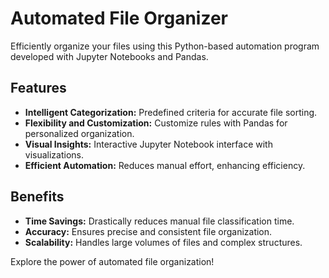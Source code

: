 # Automated File Organizer

Efficiently organize your files using this Python-based automation program developed with Jupyter Notebooks and Pandas.

## Features
- **Intelligent Categorization:** Predefined criteria for accurate file sorting.
- **Flexibility and Customization:** Customize rules with Pandas for personalized organization.
- **Visual Insights:** Interactive Jupyter Notebook interface with visualizations.
- **Efficient Automation:** Reduces manual effort, enhancing efficiency.

## Benefits
- **Time Savings:** Drastically reduces manual file classification time.
- **Accuracy:** Ensures precise and consistent file organization.
- **Scalability:** Handles large volumes of files and complex structures.

Explore the power of automated file organization!

